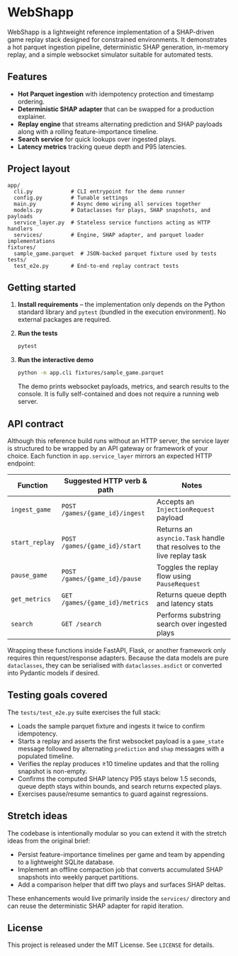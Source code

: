 # WebShapp

WebShapp is a lightweight reference implementation of a SHAP-driven game replay
stack designed for constrained environments. It demonstrates a hot parquet
ingestion pipeline, deterministic SHAP generation, in-memory replay, and a
simple websocket simulator suitable for automated tests.

## Features

- **Hot Parquet ingestion** with idempotency protection and timestamp ordering.
- **Deterministic SHAP adapter** that can be swapped for a production explainer.
- **Replay engine** that streams alternating prediction and SHAP payloads along
  with a rolling feature-importance timeline.
- **Search service** for quick lookups over ingested plays.
- **Latency metrics** tracking queue depth and P95 latencies.

## Project layout

```
app/
  cli.py            # CLI entrypoint for the demo runner
  config.py         # Tunable settings
  main.py           # Async demo wiring all services together
  models.py         # Dataclasses for plays, SHAP snapshots, and payloads
  service_layer.py  # Stateless service functions acting as HTTP handlers
  services/         # Engine, SHAP adapter, and parquet loader implementations
fixtures/
  sample_game.parquet  # JSON-backed parquet fixture used by tests
tests/
  test_e2e.py       # End-to-end replay contract tests
```

## Getting started

1. **Install requirements** – the implementation only depends on the Python
   standard library and `pytest` (bundled in the execution environment). No
   external packages are required.
2. **Run the tests**

   ```bash
   pytest
   ```

3. **Run the interactive demo**

   ```bash
   python -m app.cli fixtures/sample_game.parquet
   ```

   The demo prints websocket payloads, metrics, and search results to the
   console. It is fully self-contained and does not require a running web
   server.

## API contract

Although this reference build runs without an HTTP server, the service layer is
structured to be wrapped by an API gateway or framework of your choice. Each
function in `app.service_layer` mirrors an expected HTTP endpoint:

| Function | Suggested HTTP verb & path | Notes |
| --- | --- | --- |
| `ingest_game` | `POST /games/{game_id}/ingest` | Accepts an `InjectionRequest` payload |
| `start_replay` | `POST /games/{game_id}/start` | Returns an `asyncio.Task` handle that resolves to the live replay task |
| `pause_game` | `POST /games/{game_id}/pause` | Toggles the replay flow using `PauseRequest` |
| `get_metrics` | `GET /games/{game_id}/metrics` | Returns queue depth and latency stats |
| `search` | `GET /search` | Performs substring search over ingested plays |

Wrapping these functions inside FastAPI, Flask, or another framework only
requires thin request/response adapters. Because the data models are pure
`dataclasses`, they can be serialised with `dataclasses.asdict` or converted into
Pydantic models if desired.

## Testing goals covered

The `tests/test_e2e.py` suite exercises the full stack:

- Loads the sample parquet fixture and ingests it twice to confirm idempotency.
- Starts a replay and asserts the first websocket payload is a `game_state`
  message followed by alternating `prediction` and `shap` messages with a
  populated timeline.
- Verifies the replay produces ≥10 timeline updates and that the rolling
  snapshot is non-empty.
- Confirms the computed SHAP latency P95 stays below 1.5 seconds, queue depth
  stays within bounds, and search returns expected plays.
- Exercises pause/resume semantics to guard against regressions.

## Stretch ideas

The codebase is intentionally modular so you can extend it with the stretch
ideas from the original brief:

- Persist feature-importance timelines per game and team by appending to a
  lightweight SQLite database.
- Implement an offline compaction job that converts accumulated SHAP snapshots
  into weekly parquet partitions.
- Add a comparison helper that diff two plays and surfaces SHAP deltas.

These enhancements would live primarily inside the `services/` directory and can
reuse the deterministic SHAP adapter for rapid iteration.

## License

This project is released under the MIT License. See `LICENSE` for details.

